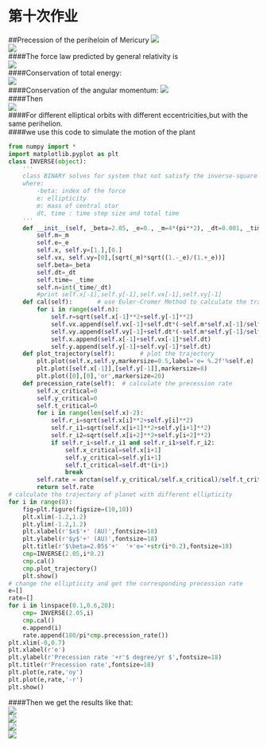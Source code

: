 第十次作业
===
##Precession of the periheloin of Mericury 
![](https://github.com/kolir/compuational_physics_N2014301020137/blob/master/File_2/10.1.gif)<br>
![](https://github.com/kolir/compuational_physics_N2014301020137/blob/master/File_2/10.10.jpg)<br>
####The force law predicted by general relativity is  
![](https://github.com/kolir/compuational_physics_N2014301020137/blob/master/File_2/10.2.png)<br>
####Conservation of total energy:   
![](https://github.com/kolir/compuational_physics_N2014301020137/blob/master/File_2/10.3.png)<br>
####Conservation of the angular momentum:
![](https://github.com/kolir/compuational_physics_N2014301020137/blob/master/File_2/10.4.png)<br>
####Then  
![](https://github.com/kolir/compuational_physics_N2014301020137/blob/master/File_2/10.5.png)<br>
####For different elliptical orbits with different eccentricities,but with the same perihelion.<br>
####we use this code to simulate the motion of the plant  
```python
from numpy import *
import matplotlib.pyplot as plt
class INVERSE(object):
    ''' 
    class BINARY solves for system that not satisfy the inverse-square law
    where:
        -beta: index of the force
        e: ellipticity
        m: mass of central star
        dt, time : time step size and total time 
    '''
    def __init__(self, _beta=2.05, _e=0., _m=4*(pi**2), _dt=0.001, _time=20):
        self.m=_m
        self.e=_e
        self.x, self.y=[1.],[0.]
        self.vx, self.vy=[0],[sqrt(_m)*sqrt((1.-_e)/(1.+_e))]
        self.beta=_beta
        self.dt=_dt
        self.time= _time
        self.n=int(_time/_dt)
        #print self.x[-1],self.y[-1],self.vx[-1],self.vy[-1]
    def cal(self):       # use Euler-Cromer Method to calculate the trajectory of stars
        for i in range(self.n):
            self.r=sqrt(self.x[-1]**2+self.y[-1]**2)
            self.vx.append(self.vx[-1]+self.dt*(-self.m*self.x[-1]/self.r**(self.beta+1.)))
            self.vy.append(self.vy[-1]+self.dt*(-self.m*self.y[-1]/self.r**(self.beta+1.)))
            self.x.append(self.x[-1]+self.vx[-1]*self.dt)
            self.y.append(self.y[-1]+self.vy[-1]*self.dt)
    def plot_trajectory(self):       # plot the trajectory
        plt.plot(self.x,self.y,markersize=0.5,label='e= %.2f'%self.e)
        plt.plot([self.x[-1]],[self.y[-1]],markersize=8)
        plt.plot([0],[0],'or',markersize=20)
    def precession_rate(self):  # calculate the precession rate
        self.x_critical=0
        self.y_critical=0
        self.t_critical=0
        for i in range(len(self.x)-2):
            self.r_i=sqrt(self.x[i]**2+self.y[i]**2)
            self.r_i1=sqrt(self.x[i+1]**2+self.y[i+1]**2)
            self.r_i2=sqrt(self.x[i+2]**2+self.y[i+2]**2)
            if self.r_i<self.r_i1 and self.r_i1>self.r_i2:
                self.x_critical=self.x[i+1]
                self.y_critical=self.y[i+1]
                self.t_critical=self.dt*(i+1)
                break
        self.rate = arctan(self.y_critical/self.x_critical)/self.t_critical
        return self.rate
# calculate the trajectory of planet with different ellipticity       
for i in range(8):
    fig=plt.figure(figsize=(10,10)) 
    plt.xlim(-1.2,1.2)
    plt.ylim(-1.2,1.2)
    plt.xlabel(r'$x$'+' (AU)',fontsize=18)
    plt.ylabel(r'$y$'+' (AU)',fontsize=18)
    plt.title(r'$\beta=2.05$'+'  '+'e='+str(i*0.2),fontsize=18)
    cmp=INVERSE(2.05,i*0.2)
    cmp.cal()
    cmp.plot_trajectory()
    plt.show()
# change the ellipticity and get the corresponding precession rate
e=[]
rate=[]
for i in linspace(0.1,0.6,20):
    cmp= INVERSE(2.05,i)
    cmp.cal()
    e.append(i)
    rate.append(180/pi*cmp.precession_rate())
plt.xlim(-0,0.7)
plt.xlabel(r'e')
plt.ylabel(r'Precession rate '+r'$ degree/yr $',fontsize=18)
plt.title(r'Precession rate',fontsize=18)
plt.plot(e,rate,'oy')
plt.plot(e,rate,'-r')
plt.show()
```
####Then we get the results like that:  
![](https://github.com/kolir/compuational_physics_N2014301020137/blob/master/File_2/10.6.png)<br>
![](https://github.com/kolir/compuational_physics_N2014301020137/blob/master/File_2/10.7.png)<br>
![](https://github.com/kolir/compuational_physics_N2014301020137/blob/master/File_2/10.8.png)<br>
![](https://github.com/kolir/compuational_physics_N2014301020137/blob/master/File_2/10.9.jpg)<br>

